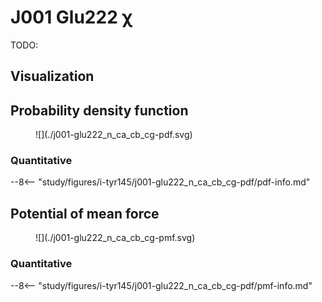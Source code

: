 # J001 Glu222 χ

TODO:

## Visualization

<div id="reduced-view" class="mol-container"></div>
<script>
document.addEventListener('DOMContentLoaded', (event) => {
    const viewer = molstar.Viewer.create('reduced-view', {
        layoutIsExpanded: false,
        layoutShowControls: false,
        layoutShowRemoteState: false,
        layoutShowSequence: true,
        layoutShowLog: false,
        layoutShowLeftPanel: false,
        viewportShowExpand: true,
        viewportShowSelectionMode: true,
        viewportShowAnimation: false,
        pdbProvider: 'rcsb',
    }).then(viewer => {
        // viewer.loadStructureFromUrl("/analysis/005-rogfp-glh-md/data/traj/frame_106403.pdb", "pdb");
        viewer.loadSnapshotFromUrl("/misc/002-molstar-states/reduced-example.molj", "molj");
    });
});
</script>

## Probability density function

<figure markdown>
![](./j001-glu222_n_ca_cb_cg-pdf.svg)
</figure>

### Quantitative

--8<-- "study/figures/i-tyr145/j001-glu222_n_ca_cb_cg-pdf/pdf-info.md"

## Potential of mean force

<figure markdown>
![](./j001-glu222_n_ca_cb_cg-pmf.svg)
</figure>

### Quantitative

--8<-- "study/figures/i-tyr145/j001-glu222_n_ca_cb_cg-pdf/pmf-info.md"
